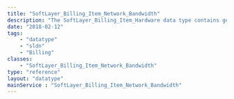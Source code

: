 ```yaml
---
title: "SoftLayer_Billing_Item_Network_Bandwidth"
description: "The SoftLayer_Billing_Item_Hardware data type contains general information relating to a single SoftLayer billing item for hardware. "
date: "2018-02-12"
tags:
    - "datatype"
    - "sldn"
    - "Billing"
classes:
    - "SoftLayer_Billing_Item_Network_Bandwidth"
type: "reference"
layout: "datatype"
mainService : "SoftLayer_Billing_Item_Network_Bandwidth"
---
```

